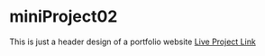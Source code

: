 # miniProject02
This is just a header design of a portfolio website
[Live Project Link](https://arshil121.github.io/miniProject02/)
